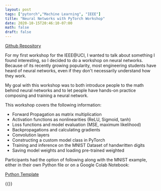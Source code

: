 ```yaml
---
layout: post
tags: ["pytorch","Machine Learning", "IEEE"]
title: "Neural Networks with PyTorch Workshop"
date: 2020-10-15T20:46:10-07:00
math: false
draft: false
---
```

[Github
Repository](https://gitlab.com/deep-learning-for-all/deep-learning-part-1/-/tree/master)

For my first workshop for the IEEE@UCI, I wanted to talk about something I found
interesting, so I decided to do a workshop on neural networks. Because of its
recently growing popularity, most engineering students have heard of neural
networks, even if they don't necessarily understand how they work.

My goal with this workshop was to both introduce people to the math behind
neural networks and to let people have hands-on practice composing and training
a neural network.

This workshop covers the following information:
* Forward Propagation as matrix multiplication
* Activation functions as nonlinearities (ReLU, Sigmoid, tanh)
* Loss functions and model evaluation (MSE, maximum likelihood)
* Backpropagations and calculating gradients
* Convolution layers
* Constructing a custom model class in PyTorch
* Training and inference on the MNIST Dataset of handwritten digits
* Saving model weights and loading pre-trained weighted

Participants had the option of following along with the MNIST example, either
in their own Python file or on a Google Colab Notebook:

[Python
Template](https://gitlab.com/deep-learning-part-1/-/blob/master/mnist_final.py)

{{<gslides src="https://docs.google.com/presentation/d/15NaS0GNFvyRBaD-FSeqc8TCUV1OUI0oBzzBA3TKUAOQ/embed?start=false&loop=false&delayms=3000">}}